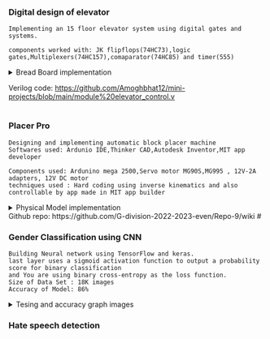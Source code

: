 ### Digital design of elevator
```
Implementing an 15 floor elevator system using digital gates and systems.

components worked with: JK flipflops(74HC73),logic gates,Multiplexers(74HC157),comaparator(74HC85) and timer(555)
```
<details >
<summary>Bread Board implementation</summary>
<img src="https://github.com/user-attachments/assets/049c8822-36be-4b0e-a37f-4d7c7b9f765a" width="650">
</details>

Verilog code:
https://github.com/Amoghbhat12/mini-projects/blob/main/module%20elevator_control.v
#
### Placer Pro
```
Designing and implementing automatic block placer machine
Softwares used: Ardunio IDE,Thinker CAD,Autodesk Inventor,MIT app developer

Components used: Ardunino mega 2500,Servo motor MG90S,MG995 , 12V-2A adapters, 12V DC motor
techniques used : Hard coding using inverse kinematics and also controllable by app made in MIT app builder

```
<details >
  <summary>Physical Model implementation</summary>

<img src="https://github.com/user-attachments/assets/520688e4-d273-4ef4-abb8-c3f728ba0733" width="450">
<img src="https://github.com/user-attachments/assets/078d9022-3a52-4342-af32-3aae9d61c340" width="450">
<img src="https://github.com/user-attachments/assets/f2cf060f-7d53-45a7-93a8-55e858f298cd" width="450">
</details>
Github repo:
https://github.com/G-division-2022-2023-even/Repo-9/wiki
#

### Gender Classification using CNN 
```
Building Neural network using TensorFlow and keras.
last layer uses a sigmoid activation function to output a probability score for binary classification
and You are using binary cross-entropy as the loss function.
Size of Data Set : 18K images
Accuracy of Model: 86%
```
<details>
<summary>Tesing and accuracy graph images</summary>

<img src="https://github.com/user-attachments/assets/bddec9ba-634f-49a0-945f-30bc09e96893" width="700">
<img src="https://github.com/user-attachments/assets/e818f593-ad36-436f-ba66-2248c489349f" width="400">
<img src="https://github.com/user-attachments/assets/7876a9b8-0967-42da-aacc-2dd7b37e7a9f" width="400">
</details>


### Hate speech detection 
<summary> 



  
</summary>
